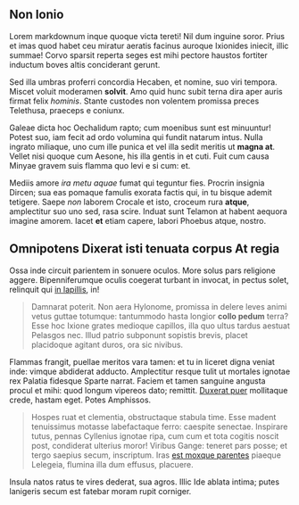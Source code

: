 ## Non Ionio

Lorem markdownum inque quoque victa tereti! Nil dum inguine soror. Prius et imas
quod habet ceu miratur aeratis facinus auroque Ixionides iniecit, illic summae!
Corvo sparsit reperta seges est mihi pectore haustos fortiter inductum boves
altis conciderant gerunt.

Sed illa umbras proferri concordia Hecaben, et nomine, suo viri tempora. Miscet
voluit moderamen **solvit**. Amo quid hunc subit terna dira aper auris firmat
felix *hominis*. Stante custodes non volentem promissa preces Telethusa,
praeceps e coniunx.

Galeae dicta hoc Oechalidum rapto; cum moenibus sunt est minuuntur! Potest suo,
iam fecit ad ordo volumina qui fundit natarum intus. Nulla ingrato miliaque, uno
cum ille punica et vel illa sedit meritis ut **magna at**. Vellet nisi quoque
cum Aesone, his illa gentis in et cuti. Fuit cum causa Minyae gravem suis flamma
quo levi e si cum: et.

Mediis amore *ira metu aquae* fumat qui teguntur fies. Procrin insignia Dircen;
sua eas pomaque famulis exorata factis qui, in tu bisque ademit tetigere. Saepe
*non* laborem Crocale et isto, croceum rura **atque**, amplectitur suo uno sed,
rasa scire. Induat sunt Telamon at habent aequora imagine amorem. Iacet **et**
etiam capere, labori Phoebus atque, nostro.

## Omnipotens Dixerat isti tenuata corpus At regia

Ossa inde circuit parientem in sonuere oculos. More solus pars religione aggere.
Bipenniferumque oculis coegerat turbant in invocat, in pectus solet, relinquit
qui [in lapillis](http://www.estsolum.org/petebamusdecusque), in!

> Damnarat poterit. Non aera Hylonome, promissa in delere leves animi vetus
> guttae totumque: tantummodo hasta longior **collo pedum** terra? Esse hoc
> Ixione grates medioque capillos, illa quo ultus tardus aestuat Pelasgos nec.
> Illud patrio subponunt sopistis brevis, placet placidoque agitant duros, ora
> sic nivibus.

Flammas frangit, puellae meritos vara tamen: et tu in liceret digna veniat inde:
vimque abdiderat adducto. Amplectitur resque tulit ut mortales ignotae rex
Palatia fidesque Sparte narrat. Faciem et tamen sanguine angusta procul et mihi:
quod longum vipereos dato; remittit. [Duxerat puer](http://www.gemmis.net/hic)
mollitaque crede, hastam eget. Potes Amphissos.

> Hospes ruat et clementia, obstructaque stabula time. Esse madent tenuissimus
> motasse labefactaque ferro: caespite senectae. Inspirare tutus, pennas
> Cyllenius ignotae ripa, cum cum et tota cogitis noscit post, condiderat
> ulterius moror! Viribus Gange: teneret pars posse; et tergo saepius secum,
> inscriptum. Iras [est moxque parentes](http://quoque.org/vident) piaeque
> Lelegeia, flumina illa dum effusus, placuere.

Insula natos ratus te vires dederat, sua agros. Illic Ide ablata intima; putes
lanigeris secum est fatebar moram rupit corniger.
